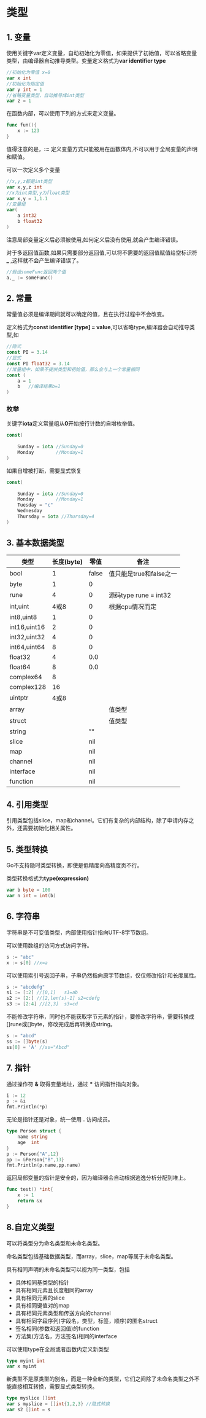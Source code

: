 # 类型

## 1. 变量
使用关键字var定义变量，自动初始化为零值，如果提供了初始值，可以省略变量类型，由编译器自动推导类型。变量定义格式为**var identifier type**

```go
//初始化为零值 x=0
var x int
//初始化为指定值
var y int = 1
//省略变量类型，自动推导成int类型
var z = 1
```

在函数内部，可以使用下列的方式来定义变量。

```go
func fun(){
    x := 123
}
```

值得注意的是，__:=__ 定义变量方式只能被用在函数体内,不可以用于全局变量的声明和赋值。

可以一次定义多个变量

```go
//x,y,z都是int类型
var x,y,z int
//x为int类型,y为float类型
var x,y = 1,1.1
//变量组
var(
    a int32
    b float32
)
```

注意局部变量定义后必须被使用,如何定义后没有使用,就会产生编译错误。

对于多返回值函数,如果只需要部分返回值,可以将不需要的返回值赋值给空标识符 **_** ,这样就不会产生编译错误了。

```go
//假设someFunc返回两个值
a,_ := someFunc()
```

## 2. 常量

常量值必须是编译期间就可以确定的值，且在执行过程中不会改变。

定义格式为**const identifier [type] = value**,可以省略type,编译器会自动推导类型,如

```go
//隐式
const PI = 3.14
//显式
const PI float32 = 3.14
//常量组中，如果不提供类型和初始值，那么会与上一个常量相同
const (
    a = 1
    b	//编译结果b=1
)
```

### 枚举

关键字**iota**定义常量组从**0**开始按行计数的自增枚举值。

```go
const(
    
	Sunday = iota //Sunday=0
    Monday        //Monday=1
)
```

如果自增被打断，需要显式恢复

```go
const(
    
	Sunday = iota //Sunday=0
    Monday        //Monday=1
    Tuesday = "c"
    Wednesday
    Thursday = iota //Thursday=4
)
```

## 3. 基本数据类型

| 类型         | 长度(byte) | 零值  | 备注                    |
| ------------ | ---------- | ----- | ----------------------- |
| bool         | 1          | false | 值只能是true和false之一 |
| byte         | 1          | 0     |                         |
| rune         | 4          | 0     | 源码type rune = int32   |
| int,uint     | 4或8       | 0     | 根据cpu情况而定         |
| int8,uint8   | 1          | 0     |                         |
| int16,uint16 | 2          | 0     |                         |
| int32,uint32 | 4          | 0     |                         |
| int64,uint64 | 8          | 0     |                         |
| float32      | 4          | 0.0   |                         |
| float64      | 8          | 0.0   |                         |
| complex64    | 8          |       |                         |
| complex128   | 16         |       |                         |
| uintptr      | 4或8       |       |                         |
| array        |            |       | 值类型                  |
| struct       |            |       | 值类型                  |
| string       |            | ”“    |                         |
| slice        |            | nil   |                         |
| map          |            | nil   |                         |
| channel      |            | nil   |                         |
| interface    |            | nil   |                         |
| function     |            | nil   |                         |

## 4. 引用类型

引用类型包括silce，map和channel。它们有复杂的内部结构，除了申请内存之外，还需要初始化相关属性。

## 5. 类型转换

Go不支持隐时类型转换，即使是低精度向高精度页不行。

类型转换格式为**type(expression)**

```go
var b byte = 100
var n int = int(b)
```

## 6. 字符串

字符串是不可变值类型，内部使用指针指向UTF-8字节数组。

可以使用数组的访问方式访问字符。

```go
s := "abc"
x := s[0] //x=a
```

可以使用索引号返回子串，子串仍然指向原字节数组，仅仅修改指针和长度属性。

```go
s := "abcdefg"
s1 := [:2] //[0,1]   s1=ab
s2 := [2:] //[2,len(s)-1] s2=cdefg
s3 := [2:4] //[2,3]  s3=cd
```

不能修改字符串，同时也不能获取字节元素的指针，要修改字符串，需要转换成[]rune或[]byte，修改完成后再转换成string。

```go
s := "abcd"
ss := []byte(s)
ss[0] = 'A' //ss="Abcd"
```

## 7. 指针

通过操作符 __&__ 取得变量地址，通过 __*__ 访问指针指向对象。

```go
i := 12
p := &i
fmt.Println(*p)
```

无论是指针还是对象，统一使用 __.__ 访问成员。

```go
type Person struct {
	name string
	age  int
}
p := Person{"A",12}
pp := &Person{"B",13}
fmt.Println(p.name,pp.name)
```

返回局部变量的指针是安全的，因为编译器会自动根据逃逸分析分配到堆上。

```go
func test() *int{
    x := 1
    return &x
}
```

## 8.自定义类型

可以将类型分为命名类型和未命名类型。

命名类型包括基础数据类型，而array，slice，map等属于未命名类型。 

具有相同声明的未命名类型可以视为同一类型，包括

- 具体相同基类型的指针
- 具有相同元素且长度相同的array
- 具有相同元素的slice
- 具有相同键值对的map
- 具有相同元素类型和传送方向的channel
- 具有相同字段序列(字段名，类型，标签，顺序)的匿名struct
- 签名相同(参数和返回值)的function
- 方法集(方法名，方法签名)相同的interface

可以使用type在全局或者函数内定义新类型

```go
type myint int
var x myint
```

新类型不是原类型的别名，而是一种全新的类型，它们之间除了未命名类型之外不能直接相互转换，需要显式类型转换。

```go
type myslice []int
var s myslice = []int{1,2,3} //隐式转换
var s2 []int = s
```